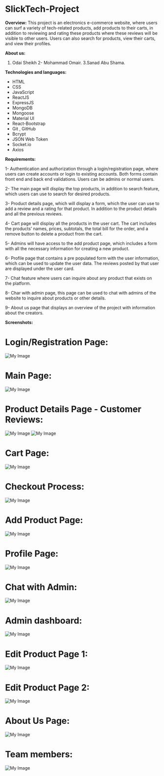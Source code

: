 # SlickTech-Project
**Overview:**
This project is an electronics e-commerce website, where users can surf a variety of tech-related products, add products to their carts, in addition to reviewing and rating these products where these reviews will be visible to other users. Users can also search for products, view their carts, and view their profiles.

**About us:**
1. Odai Sheikh
2-	Mohammad Omair.
3.Sanad Abu Shama.  

**Technologies and languages:**
- HTML
- CSS
- JavaScript
- ReactJS
- ExpressJS
- MongoDB
- Mongoose
- Material UI
- React-Bootstrap
- Git , GitHub
- Bcrypt
- JSON Web Token
- Socket.io
-	Axios

**Requirements:**  

1-	Authentication and authorization through a login/registration page, where users can create accounts or login to existing accounts. Both forms contain front end and back end validations. Users can be admins or normal users.

2-	The main page will display the top products, in addition to search feature, which users can use to search for desired products.

3-	Product details page, which will display a form, which the user can use to add a review and a rating for that product. In addition to the product details and all the previous reviews.

4-	Cart page will display all the products in the user cart. The cart includes the products’ names, prices, subtotals, the total bill for the order, and a remove button to delete a product from the cart.

5-	Admins will have access to the add product page, which includes a form with all the necessary information for creating a new product.

6-	Profile page that contains a pre populated form with the user information, which can be used to update the user data. The reviews posted by that user are displayed under the user card.

7-	Chat feature where users can inquire about any product that exists on the platform.

8-	Char with admin page, this page can be used to chat with admins of the website to inquire about products or other details.

9-	About us page that displays an overview of the project with information about the creators.

**Screenshots:**
# Login/Registration Page:
![My Image](https://github.com/odaisheikh/SlickTech-Project/blob/master/ReadMeImages/log_reg.PNG)

# Main Page:
![My Image](https://github.com/odaisheikh/SlickTech-Project/blob/master/ReadMeImages/main.PNG)

# Product Details Page - Customer Reviews:
![My Image](https://github.com/odaisheikh/SlickTech-Project/blob/master/ReadMeImages/product%20details.PNG)
![My Image](https://github.com/odaisheikh/SlickTech-Project/blob/master/ReadMeImages/reviews.PNG)

# Cart Page:
![My Image](https://github.com/odaisheikh/SlickTech-Project/blob/master/ReadMeImages/cart.PNG)

# Checkout Process:
![My Image](https://github.com/odaisheikh/SlickTech-Project/blob/master/ReadMeImages/Chechout.gif)

# Add Product Page:
![My Image](https://github.com/odaisheikh/SlickTech-Project/blob/master/ReadMeImages/addproduct.PNG)

# Profile Page:
![My Image](https://github.com/odaisheikh/SlickTech-Project/blob/master/ReadMeImages/profile.PNG)

# Chat with Admin:
![My Image](https://github.com/odaisheikh/SlickTech-Project/blob/master/ReadMeImages/chat.PNG)

# Admin dashboard:
![My Image](https://github.com/odaisheikh/SlickTech-Project/blob/master/ReadMeImages/Admin%20dashboard.PNG)

# Edit Product Page 1:
![My Image](https://github.com/odaisheikh/SlickTech-Project/blob/master/ReadMeImages/Edit%20Product%201.PNG)

# Edit Product Page 2:
![My Image](https://github.com/odaisheikh/SlickTech-Project/blob/master/ReadMeImages/Edit%20Product%20Page%202.PNG)

# About Us Page:
![My Image](https://github.com/odaisheikh/SlickTech-Project/blob/master/ReadMeImages/Aboutus.PNG)

# Team members:
![My Image](https://github.com/odaisheikh/SlickTech-Project/blob/master/ReadMeImages/team%20members.PNG)


